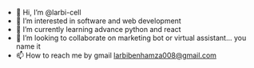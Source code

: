 - 👋 Hi, I’m @larbi-cell
- 👀 I’m interested in software and web development
- 🌱 I’m currently learning advance python and react
- 💞️ I’m looking to collaborate on marketing bot or virtual assistant... you name it
- 📫 How to reach me by gmail larbibenhamza008@gmail.com

<!---
larbi-cell/larbi-cell is a ✨ special ✨ repository because its `README.md` (this file) appears on your GitHub profile.
You can click the Preview link to take a look at your changes.
--->
